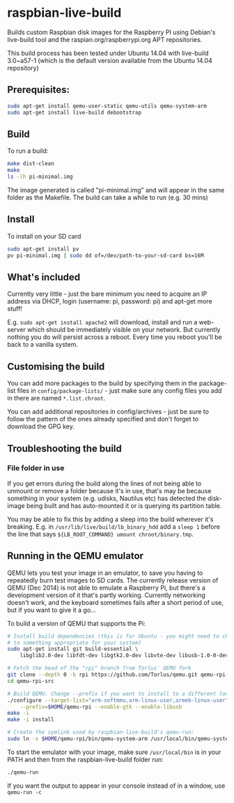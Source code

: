 # raspbian-live-build

Builds custom Raspbian disk images for the Raspberry PI using Debian's
live-build tool and the raspian.org/raspberrypi.org APT repositories.

This build process has been tested under Ubuntu 14.04 with live-build 3.0~a57-1
 (which is the default version available from the Ubuntu 14.04 repository)

## Prerequisites:
```sh
sudo apt-get install qemu-user-static qemu-utils qemu-system-arm
sudo apt-get install live-build debootstrap
```

## Build
To run a build:
```sh
make dist-clean
make
ls -lh pi-minimal.img
```

The image generated is called "pi-minimal.img" and will appear in the same
folder as the Makefile.  The build can take a while to run (e.g. 30 mins)

## Install
To install on your SD card
```sh
sudo apt-get install pv
pv pi-minimal.img | sudo dd of=/dev/path-to-your-sd-card bs=16M
```

## What's included
Currently very little - just the bare minimum you need to acquire an IP address
via DHCP, login (username: pi, password: pi) and apt-get more stuff!

E.g. `sudo apt-get install apache2` will download, install and run a web-server
which should be immediately visible on your network. But currently nothing you
do will persist across a reboot.  Every time you reboot you'll be back to a
vanilla system.

## Customising the build
You can add more packages to the build by specifying them in the package-list
files in `config/package-lists/` - just make sure any config files you add in
there are named `*.list.chroot`.

You can add additional repositories in config/archives - just be sure to follow
the pattern of the ones already specified and don't forget to download the GPG
key.

## Troubleshooting the build

### File folder in use
If you get errors during the build along the lines of not being able to unmount
or remove a folder because it's in use, that's may be because something in your
system (e.g. udisks, Nautilus etc) has detected the disk-image being built and
has auto-mounted it or is querying its partition table.

You may be able to fix this by adding a sleep into the build wherever it's
breaking.  E.g. in `/usr/lib/live/build/lb_binary_hdd` add a `sleep 1` before
the line that says `${LB_ROOT_COMMAND} umount chroot/binary.tmp`.

## Running in the QEMU emulator

QEMU lets you test your image in an emulator, to save you having to repeatedly
burn test images to SD cards.  The currently release version of QEMU (Dec 2014)
is not able to emulate a Raspberry Pi, but there's a development version of it
that's partly working.  Currently networking doesn't work, and the keyboard
sometimes fails after a short period of use, but if you want to give it a go...

To build a version of QEMU that supports the Pi:
```sh
# Install build dependencies (this is for Ubuntu - you might need to change it
# to something appropriate for your system)
sudo apt-get install git build-essential \
    libglib2.0-dev libfdt-dev libgtk2.0-dev libvte-dev libusb-1.0-0-dev

# Fetch the head of the "rpi" branch from Torlus' QEMU fork
git clone --depth 0 -b rpi https://github.com/Torlus/qemu.git qemu-rpi-src
cd qemu-rpi-src

# Build QEMU. Change --prefix if you want to install to a different location
./configure --target-list="arm-softmmu,arm-linux-user,armeb-linux-user" \
    --prefix=$HOME/qemu-rpi --enable-gtk --enable-libusb
make -i
make -i install

# Create the symlink used by raspbian-live-build's qemu-run:
sudo ln -s $HOME/qemu-rpi/bin/qemu-system-arm /usr/local/bin/qemu-system-pi
```

To start the emulator with your image, make sure `/usr/local/bin` is in your
PATH and then from the raspbian-live-build folder run:
```sh
./qemu-run
```

If you want the output to appear in your console instead of in a window, use
`qemu-run -c`

